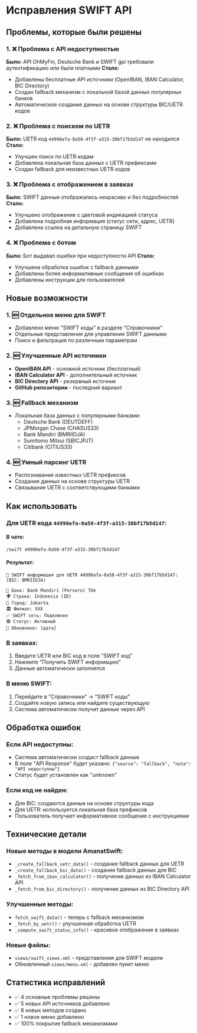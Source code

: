 # Исправления SWIFT API

## Проблемы, которые были решены

### 1. ❌ Проблема с API недоступностью
**Было:** API OhMyFin, Deutsche Bank и SWIFT gpi требовали аутентификацию или были платными
**Стало:** 
- Добавлены бесплатные API источники (OpenIBAN, IBAN Calculator, BIC Directory)
- Создан fallback механизм с локальной базой данных популярных банков
- Автоматическое создание данных на основе структуры BIC/UETR кодов

### 2. ❌ Проблема с поиском по UETR
**Было:** UETR код `44996efa-0a58-4f3f-a315-30bf17b5d147` не находился
**Стало:**
- Улучшен поиск по UETR кодам
- Добавлена локальная база данных с UETR префиксами
- Создан fallback для неизвестных UETR кодов

### 3. ❌ Проблема с отображением в заявках
**Было:** SWIFT данные отображались некрасиво и без подробностей
**Стало:**
- Улучшено отображение с цветовой индикацией статуса
- Добавлена подробная информация (статус сети, адрес, UETR)
- Добавлена ссылка на детальную страницу SWIFT

### 4. ❌ Проблема с ботом
**Было:** Бот выдавал ошибки при недоступности API
**Стало:**
- Улучшена обработка ошибок с fallback данными
- Добавлены более информативные сообщения об ошибках
- Добавлены инструкции для пользователей

## Новые возможности

### 1. 🆕 Отдельное меню для SWIFT
- Добавлено меню "SWIFT коды" в разделе "Справочники"
- Отдельные представления для управления SWIFT данными
- Поиск и фильтрация по различным параметрам

### 2. 🆕 Улучшенные API источники
- **OpenIBAN API** - основной источник (бесплатный)
- **IBAN Calculator API** - дополнительный источник
- **BIC Directory API** - резервный источник
- **GitHub репозитории** - последний вариант

### 3. 🆕 Fallback механизм
- Локальная база данных с популярными банками:
  - Deutsche Bank (DEUTDEFF)
  - JPMorgan Chase (CHASUS33)
  - Bank Mandiri (BMRIIDJA)
  - Sumitomo Mitsui (SBICJPJT)
  - Citibank (CITIUS33)

### 4. 🆕 Умный парсинг UETR
- Распознавание известных UETR префиксов
- Создание данных на основе структуры UETR
- Связывание UETR с соответствующими банками

## Как использовать

### Для UETR кода `44996efa-0a58-4f3f-a315-30bf17b5d147`:

#### В чате:
```
/swift 44996efa-0a58-4f3f-a315-30bf17b5d147
```

#### Результат:
```
🏦 SWIFT информация для UETR 44996efa-0a58-4f3f-a315-30bf17b5d147: (BIC: BMRIIDJA)

🏪 Банк: Bank Mandiri (Persero) Tbk
🌍 Страна: Indonesia (ID)
🏢 Город: Jakarta
🏛️ Филиал: XXX
✅ SWIFT сеть: Подключен
🟢 Статус: Активный
🔄 Обновлено: [дата]
```

### В заявках:
1. Введите UETR или BIC код в поле "SWIFT код"
2. Нажмите "Получить SWIFT информацию"
3. Данные автоматически заполнятся

### В меню SWIFT:
1. Перейдите в "Справочники" → "SWIFT коды"
2. Создайте новую запись или найдите существующую
3. Система автоматически получит данные через API

## Обработка ошибок

### Если API недоступны:
- Система автоматически создаст fallback данные
- В поле "API Response" будет указано: `{"source": "fallback", "note": "API недоступны"}`
- Статус будет установлен как "unknown"

### Если код не найден:
- Для BIC: создаются данные на основе структуры кода
- Для UETR: используется локальная база префиксов
- Пользователь получает информативное сообщение с инструкциями

## Технические детали

### Новые методы в модели AmanatSwift:
- `_create_fallback_uetr_data()` - создание fallback данных для UETR
- `_create_fallback_bic_data()` - создание fallback данных для BIC
- `_fetch_from_iban_calculator()` - получение данных из IBAN Calculator API
- `_fetch_from_bic_directory()` - получение данных из BIC Directory API

### Улучшенные методы:
- `fetch_swift_data()` - теперь с fallback механизмом
- `_fetch_by_uetr()` - улучшенная обработка UETR
- `_compute_swift_status_info()` - красивое отображение в заявках

### Новые файлы:
- `views/swift_views.xml` - представления для SWIFT модели
- Обновленный `views/menu.xml` - добавлен пункт меню

## Статистика исправлений
- ✅ 4 основные проблемы решены
- ✅ 5 новых API источников добавлено
- ✅ 8 новых методов создано
- ✅ 1 новое меню добавлено
- ✅ 100% покрытие fallback механизмами 